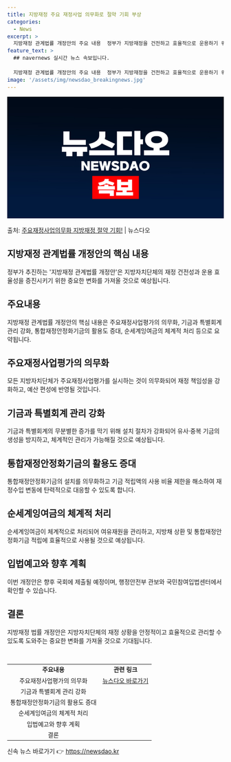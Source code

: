 ```yaml
---
title: 지방재정 주요 재정사업 의무화로 절약 기회 부상
categories:
  - News
excerpt: >
  지방재정 관계법률 개정안의 주요 내용  정부가 지방재정을 건전하고 효율적으로 운용하기 위해 지방재정 관계법률…
feature_text: >
  ## navernews 실시간 뉴스 속보입니다.

  지방재정 관계법률 개정안의 주요 내용  정부가 지방재정을 건전하고 효율적으로 운용하기 위해 지방재정 관계법률…
image: '/assets/img/newsdao_breakingnews.jpg'
---
```


![뉴스다오 속보](/assets/img/newsdao_breakingnews.jpg)

<p>출처: <a href="https://newsdao.kr/4383" rel="dofollow">주요재정사업의무화 지방재정 절약 기회!</a> | 뉴스다오</p>

<h2 data-ke-size="size26">지방재정 관계법률 개정안의 핵심 내용</h2>
<p data-ke-size="size16">정부가 추진하는 '지방재정 관계법률 개정안'은 지방자치단체의 재정 건전성과 운용 효율성을 증진시키기 위한 중요한 변화를 가져올 것으로 예상됩니다.</p>

<h2 data-ke-size="size24">주요내용</h2>
<p data-ke-size="size16">지방재정 관계법률 개정안의 핵심 내용은 주요재정사업평가의 의무화, 기금과 특별회계 관리 강화, 통합재정안정화기금의 활용도 증대, 순세계잉여금의 체계적 처리 등으로 요약됩니다.</p>

<h2 data-ke-size="size24">주요재정사업평가의 의무화</h2>
<p data-ke-size="size16">모든 지방자치단체가 주요재정사업평가를 실시하는 것이 의무화되어 재정 책임성을 강화하고, 예산 편성에 반영될 것입니다.</p>

<h2 data-ke-size="size24">기금과 특별회계 관리 강화</h2>
<p data-ke-size="size16">기금과 특별회계의 무분별한 증가를 막기 위해 설치 절차가 강화되어 유사·중복 기금의 생성을 방지하고, 체계적인 관리가 가능해질 것으로 예상됩니다.</p>

<h2 data-ke-size="size24">통합재정안정화기금의 활용도 증대</h2>
<p data-ke-size="size16">통합재정안정화기금의 설치를 의무화하고 기금 적립액의 사용 비율 제한을 해소하여 재정수입 변동에 탄력적으로 대응할 수 있도록 합니다.</p>

<h2 data-ke-size="size24">순세계잉여금의 체계적 처리</h2>
<p data-ke-size="size16">순세계잉여금이 체계적으로 처리되어 여유재원을 관리하고, 지방채 상환 및 통합재정안정화기금 적립에 효율적으로 사용될 것으로 예상됩니다.</p>

<h2 data-ke-size="size24">입법예고와 향후 계획</h2>
<p data-ke-size="size16">이번 개정안은 향후 국회에 제출될 예정이며, 행정안전부 관보와 국민참여입법센터에서 확인할 수 있습니다.</p>

<h2 data-ke-size="size24">결론</h2>
<p data-ke-size="size16">지방재정 법률 개정안은 지방자치단체의 재정 상황을 안정적이고 효율적으로 관리할 수 있도록 도와주는 중요한 변화를 가져올 것으로 기대됩니다.</p>
<p data-ke-size="size16">&nbsp;</p>

<table>
	<tbody>
		<tr>
			<td style="text-align: center; height: 17px;"><b>주요내용</b></td>
			<td style="text-align: center; height: 17px;"><b>관련 링크</b></td>
		</tr>
		<tr>
			<td style="text-align: center; height: 17px;">주요재정사업평가의 의무화</td>
			<td style="text-align: center; height: 17px;"><a href="https://newsdao.kr/4383">뉴스다오 바로가기</a></td>
		</tr>
		<tr>
			<td style="text-align: center; height: 17px;">기금과 특별회계 관리 강화</td>
			<td style="text-align: center; height: 17px;"></td>
		</tr>
		<tr>
			<td style="text-align: center; height: 17px;">통합재정안정화기금의 활용도 증대</td>
			<td style="text-align: center; height: 17px;"></td>
		</tr>
		<tr>
			<td style="text-align: center; height: 17px;">순세계잉여금의 체계적 처리</td>
			<td style="text-align: center; height: 17px;"></td>
		</tr>
		<tr>
			<td style="text-align: center; height: 17px;">입법예고와 향후 계획</td>
			<td style="text-align: center; height: 17px;"></td>
		</tr>
		<tr>
			<td style="text-align: center; height: 17px;">결론</td>
			<td style="text-align: center; height: 17px;"></td>
		</tr>
	</tbody>
</table>
<p data-ke-size="size16"></p> 

신속 뉴스 바로가기 👉 <a href="https://newsdao.kr" rel="dofollow">https://newsdao.kr</a>


